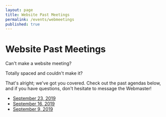 ```yaml
---
layout: page
title: Website Past Meetings
permalink: /events/webmeetings
published: true
---
```


# Website Past Meetings

Can't make a website meeting?

Totally spaced and couldn't make it?

That's alright; we've got you covered. Check out the past agendas below, and if you have questions, don't hesitate to message the Webmaster!

* [September 23, 2019](https://docs.google.com/document/d/1OetdVQpwWdKmHECrH-X_EVXF0Ifb2_74LMAfI1Uk3JQ/edit)
* [September 16, 2019](https://docs.google.com/document/d/17jAWxAh5PkatBtZTUTzU1N0Vb1s0L77K6biyjfEW3PA/edit?usp=sharing)
* [September 9, 2019](https://docs.google.com/presentation/d/1tdt1ggyX892HUHy8bQ4pNSAXVhUAU_uxRMvh8EIPI3w/edit?usp=sharing)
